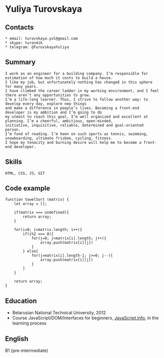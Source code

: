 # Yuliya Turovskaya

## Contacts
    * email: turovskaya.yul@gmail.com
    * skype: turon4ik
    * telegram: @TurovskayaYuliya

## Summary
    I work as an engineer for a building company. I’m responsible for estimation of how much it costs to build a house. 
    I like my job, but unfortunately nothing has changed in this sphere for many years. 
    I have climbed the career ladder in my working environment, and I feel there aren’t any opportunities to grow. 
    I’m a life-long learner. Thus, I strive to follow another way: to develop every day, explore new things 
    and make a difference in people’s lives. Becoming a front-end developer is my ambition and I’m going to do 
    my utmost to reach this goal. I’m well organized and excellent at planning. I’m a cheerful, ambitious, open-minded, 
    initiative, inquisitive, reliable, determined and goal-oriented person. 
    I’m fond of reading. I’m keen on such sports as tennis, swimming, snowboarding, ultimate frisbee, cycling, fitness. 
    I hope my tenacity and burning desire will help me to become a front-end developer.

## Skills
    HTML, CSS, JS, GIT

## Code example
```
function towelSort (matrix) {
    let array = [];

    if(matrix === undefined){
        return array;
    }

    for(i=0; i<matrix.length; i++){
        if(i%2 === 0){
            for(j=0; j<matrix[i].length; j++){
                array.push(matrix[i][j])
            }
        } else{
            for(j=matrix[i].length-1; j>=0; j--){
                array.push(matrix[i][j])
            }
        }
    }

    return array;
}
```

## Education

* Belarusian National Technical University, 2012
* Course JavaScript/DOM/Interfaces for beginners, [JavaScript.info](https://javascript.info/), in the learning process

## English
 B1 (pre-intermediate)
